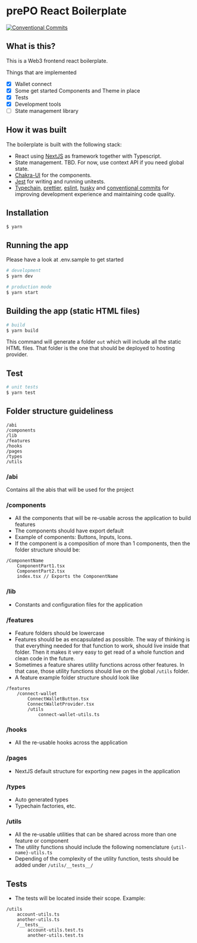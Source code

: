 # prePO React Boilerplate

[![Conventional Commits](https://img.shields.io/badge/Conventional%20Commits-1.0.0-yellow.svg)](https://conventionalcommits.org)

## What is this?

This is a Web3 frontend react boilerplate.

Things that are implemented

- [x] Wallet connect
- [x] Some get started Components and Theme in place
- [x] Tests
- [x] Development tools
- [ ] State management library

## How it was built

The boilerplate is built with the following stack:

- React using [NextJS](https://nextjs.org/) as framework together with Typescript.
- State management. TBD. For now, use context API if you need global state.
- [Chakra-UI](https://chakra-ui.com/) for the components.
- [Jest](https://jestjs.io/) for writing and running unitests.
- [Typechain](https://github.com/ethereum-ts/TypeChain), [prettier](https://github.com/prettier/prettier), [eslint](https://eslint.org/), [husky](https://github.com/typicode/husky) and [conventional commits](https://www.conventionalcommits.org/en/v1.0.0/) for improving development experience and maintaining code quality.

## Installation

```bash
$ yarn
```

## Running the app

Please have a look at .env.sample to get started

```bash
# development
$ yarn dev

# production mode
$ yarn start
```

## Building the app (static HTML files)

```bash
# build
$ yarn build
```

This command will generate a folder `out` which will include all the static HTML files. That folder is the one that should be deployed to hosting provider.

## Test

```bash
# unit tests
$ yarn test
```

## Folder structure guideliness

```
/abi
/components
/lib
/features
/hooks
/pages
/types
/utils
```

### /abi

Contains all the abis that will be used for the project

### /components

- All the components that will be re-usable across the application to build features
- The components should have export default
- Example of components: Buttons, Inputs, Icons.
- If the component is a composition of more than 1 components, then the folder structure should be:

```
/ComponentName
    ComponentPart1.tsx
    ComponentPart2.tsx
    index.tsx // Exports the ComponentName
```

### /lib

- Constants and configuration files for the application

### /features

- Feature folders should be lowercase
- Features should be as encapsulated as possible. The way of thinking is that everything needed for that function to work, should live inside that folder. Then it makes it very easy to get read of a whole function and clean code in the future.
- Sometimes a feature shares utility functions across other features. In that case, those utility functions should live on the global `/utils` folder.
- A feature example folder structure should look like

```
/features
    /connect-wallet
        ConnectWalletButton.tsx
        ConnectWalletProvider.tsx
        /utils
            connect-wallet-utils.ts
```

### /hooks

- All the re-usable hooks across the application

### /pages

- NextJS default structure for exporting new pages in the application

### /types

- Auto generated types
- Typechain factories, etc.

### /utils

- All the re-usable utilities that can be shared across more than one feature or component
- The utility functions should include the following nomenclature `{util-name}-utils.ts`
- Depending of the complexity of the utility function, tests should be added under `/utils/__tests__/`

## Tests

- The tests will be located inside their scope. Example:

```
/utils
    account-utils.ts
    another-utils.ts
    /__tests__
        account-utils.test.ts
        another-utils.test.ts

```
